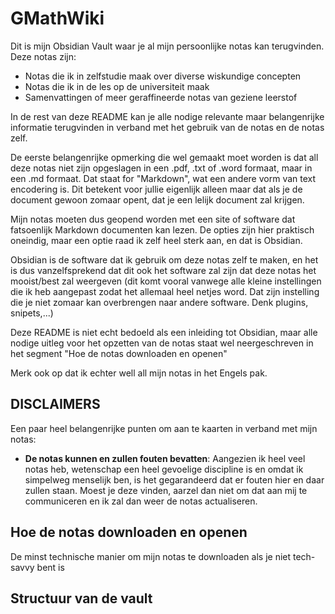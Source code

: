# GMathWiki

Dit is mijn Obsidian Vault waar je al mijn persoonlijke notas kan terugvinden. Deze notas zijn:
- Notas die ik in zelfstudie maak over diverse wiskundige concepten
- Notas die ik in de les op de universiteit maak
- Samenvattingen of meer geraffineerde notas van geziene leerstof

In de rest van deze README kan je alle nodige relevante maar belangenrijke informatie terugvinden in verband met het gebruik van de notas en de notas zelf. 

De eerste belangenrijke opmerking die wel gemaakt moet worden is dat all deze notas niet zijn opgeslagen in een .pdf, .txt of .word formaat, maar in een .md formaat. Dat staat for "Markdown", wat een andere vorm van text encodering is. Dit betekent voor jullie eigenlijk alleen maar dat als je de document gewoon zomaar opent, dat je een lelijk document zal krijgen.

Mijn notas moeten dus geopend worden met een site of software dat fatsoenlijk Markdown documenten kan lezen. De opties zijn hier praktisch oneindig, maar een optie raad ik zelf heel sterk aan, en dat is Obsidian. 

Obsidian is de software dat ik gebruik om deze notas zelf te maken, en het is dus vanzelfsprekend dat dit ook het software zal zijn dat deze notas het mooist/best zal weergeven (dit komt vooral vanwege alle kleine instellingen die ik heb aangepast zodat het allemaal heel netjes word. Dat zijn instelling die je niet zomaar kan overbrengen naar andere software. Denk plugins, snipets,...)

Deze README is niet echt bedoeld als een inleiding tot Obsidian, maar alle nodige uitleg voor het opzetten van de notas staat wel neergeschreven in het segment "Hoe de notas downloaden en openen"

Merk ook op dat ik echter well all mijn notas in het Engels pak. 

## DISCLAIMERS

Een paar heel belangenrijke punten om aan te kaarten in verband met mijn notas:

- **De notas kunnen en zullen fouten bevatten**: Aangezien ik heel veel notas heb, wetenschap een heel gevoelige discipline is en omdat ik simpelweg menselijk ben, is het gegarandeerd dat er fouten hier en daar zullen staan. Moest je deze vinden, aarzel dan niet om dat aan mij te communiceren en ik zal dan weer de notas actualiseren.
## Hoe de notas downloaden en openen

De minst technische manier om mijn notas te downloaden als je niet tech-savvy bent is
## Structuur van de vault 





